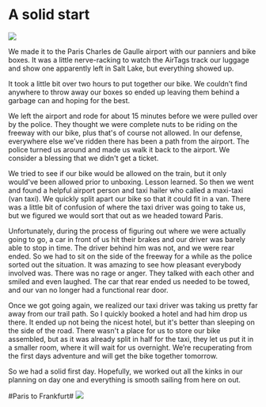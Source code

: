 # A solid start
![](data/b879a08d-fd12-4643-9b0a-a57440627d91.jpg) 


 We made it to the Paris Charles de Gaulle airport with our panniers and bike boxes. It was a little nerve-racking to watch the AirTags track our luggage and show one apparently left in Salt Lake, but everything showed up.

 It took a little bit over two hours to put together our bike. We couldn’t find anywhere to throw away our boxes so ended up leaving them behind a garbage can and hoping for the best.

 We left the airport and rode for about 15 minutes before we were pulled over by the police. They thought we were complete nuts to be riding on the freeway with our bike, plus that's of course not allowed. In our defense, everywhere else we’ve ridden there has been a path from the airport. The police turned us around and made us walk it back to the airport. We consider a blessing that we didn't get a ticket. 

 We tried to see if our bike would be allowed on the train, but it only would've been allowed prior to unboxing. Lesson learned. So then we went and found a helpful airport person and taxi hailer who called a maxi-taxi (van taxi). We quickly split apart our bike so that it could fit in a van. There was a little bit of confusion of where the taxi driver was going to take us, but we figured we would sort that out as we headed toward Paris.

 Unfortunately, during the process of figuring out where we were actually going to go, a car in front of us hit their brakes and our driver was barely able to stop in time. The driver behind him was not, and we were rear ended. So we had to sit on the side of the freeway for a while as the police sorted out the situation. It was amazing to see how pleasant everybody involved was. There was no rage or anger. They talked with each other and smiled and even laughed. The car that rear ended us needed to be towed, and our van no longer had a functional rear door.

 Once we got going again, we realized our taxi driver was taking us pretty far away from our trail path. So I quickly booked a hotel and had him drop us there. It ended up not being the nicest hotel, but it's better than sleeping on the side of the road. There wasn't a place for us to store our bike assembled, but as it was already split in half for the taxi, they let us put it in a smaller room, where it will wait for us overnight. We’re recuperating from the first days adventure and will get the bike together tomorrow.

 So we had a solid first day. Hopefully, we worked out all the kinks in our planning on day one and everything is smooth sailing from here on out.


#Paris to Frankfurt#
![](data/b879a08d-fd12-4643-9b0a-a57440627d91.jpg)
